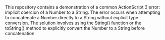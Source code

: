 This repository contains a demonstration of a common ActionScript 3 error: implicit coercion of a Number to a String. The error occurs when attempting to concatenate a Number directly to a String without explicit type conversion. The solution involves using the String() function or the toString() method to explicitly convert the Number to a String before concatenation.